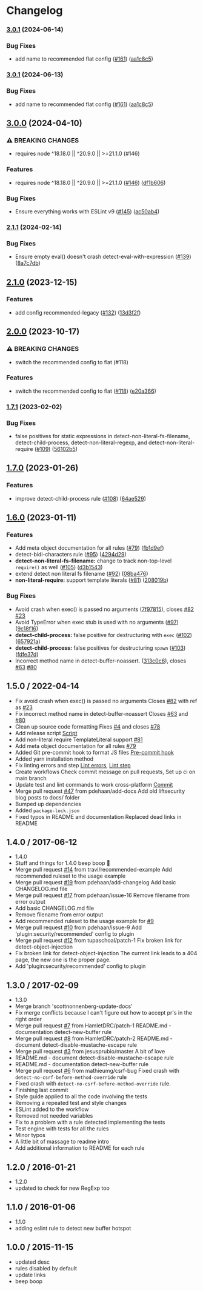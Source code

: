 # Changelog

### [3.0.1](https://www.github.com/eslint-community/eslint-plugin-security/compare/v3.0.0...v3.0.1) (2024-06-14)


### Bug Fixes

* add name to recommended flat config ([#161](https://www.github.com/eslint-community/eslint-plugin-security/issues/161)) ([aa1c8c5](https://www.github.com/eslint-community/eslint-plugin-security/commit/aa1c8c57a2df4ce64a202808c5642a41b47d4519))

### [3.0.1](https://www.github.com/eslint-community/eslint-plugin-security/compare/v3.0.0...v3.0.1) (2024-06-13)


### Bug Fixes

* add name to recommended flat config ([#161](https://www.github.com/eslint-community/eslint-plugin-security/issues/161)) ([aa1c8c5](https://www.github.com/eslint-community/eslint-plugin-security/commit/aa1c8c57a2df4ce64a202808c5642a41b47d4519))

## [3.0.0](https://www.github.com/eslint-community/eslint-plugin-security/compare/v2.1.1...v3.0.0) (2024-04-10)


### ⚠ BREAKING CHANGES

* requires node ^18.18.0 || ^20.9.0 || >=21.1.0 (#146)

### Features

* requires node ^18.18.0 || ^20.9.0 || >=21.1.0 ([#146](https://www.github.com/eslint-community/eslint-plugin-security/issues/146)) ([df1b606](https://www.github.com/eslint-community/eslint-plugin-security/commit/df1b6063c1224e1163dfdc37c96b64bb52d816bb))


### Bug Fixes

* Ensure everything works with ESLint v9 ([#145](https://www.github.com/eslint-community/eslint-plugin-security/issues/145)) ([ac50ab4](https://www.github.com/eslint-community/eslint-plugin-security/commit/ac50ab481ed63d7262513186136ca1429d3b8290))

### [2.1.1](https://www.github.com/eslint-community/eslint-plugin-security/compare/v2.1.0...v2.1.1) (2024-02-14)


### Bug Fixes

* Ensure empty eval() doesn't crash detect-eval-with-expression ([#139](https://www.github.com/eslint-community/eslint-plugin-security/issues/139)) ([8a7c7db](https://www.github.com/eslint-community/eslint-plugin-security/commit/8a7c7db1e2b49e2831d510b8dc1db235dee0edf0))

## [2.1.0](https://www.github.com/eslint-community/eslint-plugin-security/compare/v2.0.0...v2.1.0) (2023-12-15)


### Features

* add config recommended-legacy ([#132](https://www.github.com/eslint-community/eslint-plugin-security/issues/132)) ([13d3f2f](https://www.github.com/eslint-community/eslint-plugin-security/commit/13d3f2fc6ba327c894959db30462f3fda0272f0c))

## [2.0.0](https://www.github.com/eslint-community/eslint-plugin-security/compare/v1.7.1...v2.0.0) (2023-10-17)


### ⚠ BREAKING CHANGES

* switch the recommended config to flat (#118)

### Features

* switch the recommended config to flat ([#118](https://www.github.com/eslint-community/eslint-plugin-security/issues/118)) ([e20a366](https://www.github.com/eslint-community/eslint-plugin-security/commit/e20a3664c2f638466286ae9a97515722fc98f97c))

### [1.7.1](https://www.github.com/eslint-community/eslint-plugin-security/compare/v1.7.0...v1.7.1) (2023-02-02)


### Bug Fixes

* false positives for static expressions in detect-non-literal-fs-filename, detect-child-process, detect-non-literal-regexp, and detect-non-literal-require ([#109](https://www.github.com/eslint-community/eslint-plugin-security/issues/109)) ([56102b5](https://www.github.com/eslint-community/eslint-plugin-security/commit/56102b50aed4bd632dd668770eb37de58788110b))

## [1.7.0](https://www.github.com/eslint-community/eslint-plugin-security/compare/v1.6.0...v1.7.0) (2023-01-26)


### Features

* improve detect-child-process rule ([#108](https://www.github.com/eslint-community/eslint-plugin-security/issues/108)) ([64ae529](https://www.github.com/eslint-community/eslint-plugin-security/commit/64ae52944a86f9d9daee769acd63ebbdfc5b6631))

## [1.6.0](https://www.github.com/eslint-community/eslint-plugin-security/compare/v1.5.0...v1.6.0) (2023-01-11)

### Features

* Add meta object documentation for all rules ([#79](https://www.github.com/eslint-community/eslint-plugin-security/issues/79)) ([fb1d9ef](https://www.github.com/eslint-community/eslint-plugin-security/commit/fb1d9ef56e0cf2705b9e413b483261df394c45e1))
* detect-bidi-characters rule ([#95](https://www.github.com/eslint-community/eslint-plugin-security/issues/95)) ([4294d29](https://www.github.com/eslint-community/eslint-plugin-security/commit/4294d29cca8af5c627de759919add6dd698644ba))
* **detect-non-literal-fs-filename:** change to track non-top-level `require()` as well ([#105](https://www.github.com/eslint-community/eslint-plugin-security/issues/105)) ([d3b1543](https://www.github.com/eslint-community/eslint-plugin-security/commit/d3b15435b45b9ac2ee5f0d3249f590e32369d7d2))
* extend detect non literal fs filename ([#92](https://www.github.com/eslint-community/eslint-plugin-security/issues/92)) ([08ba476](https://www.github.com/eslint-community/eslint-plugin-security/commit/08ba4764a83761f6f44cb28940923f1d25f88581))
* **non-literal-require:** support template literals ([#81](https://www.github.com/eslint-community/eslint-plugin-security/issues/81)) ([208019b](https://www.github.com/eslint-community/eslint-plugin-security/commit/208019bad4f70a142ab1f0ea7238c37cb70d1a5a))

### Bug Fixes

* Avoid crash when exec() is passed no arguments ([7f97815](https://www.github.com/eslint-community/eslint-plugin-security/commit/7f97815accf6bcd87de73c32a967946b1b3b0530)), closes [#82](https://www.github.com/eslint-community/eslint-plugin-security/issues/82) [#23](https://www.github.com/eslint-community/eslint-plugin-security/issues/23)
* Avoid TypeError when exec stub is used with no arguments ([#97](https://www.github.com/eslint-community/eslint-plugin-security/issues/97)) ([9c18f16](https://www.github.com/eslint-community/eslint-plugin-security/commit/9c18f16187719b58cc5dfde9860344bad823db28))
* **detect-child-process:** false positive for destructuring with `exec` ([#102](https://www.github.com/eslint-community/eslint-plugin-security/issues/102)) ([657921a](https://www.github.com/eslint-community/eslint-plugin-security/commit/657921a93f6f73c0de6113e497b22e7cf079f520))
* **detect-child-process:** false positives for destructuring `spawn` ([#103](https://www.github.com/eslint-community/eslint-plugin-security/issues/103)) ([fdfe37d](https://www.github.com/eslint-community/eslint-plugin-security/commit/fdfe37d667367e5fd228c26573a1791c81a044d2))
* Incorrect method name in detect-buffer-noassert. ([313c0c6](https://www.github.com/eslint-community/eslint-plugin-security/commit/313c0c693f48aa85d0c9b65a46f6c620cd10f907)), closes [#63](https://www.github.com/eslint-community/eslint-plugin-security/issues/63) [#80](https://www.github.com/eslint-community/eslint-plugin-security/issues/80)

## 1.5.0 / 2022-04-14

- Fix avoid crash when exec() is passed no arguments
  Closes [#82](https://github.com/eslint-community/eslint-plugin-security/pull/82) with ref as [#23](https://github.com/eslint-community/eslint-plugin-security/pull/23)
- Fix incorrect method name in detect-buffer-noassert
  Closes [#63](https://github.com/eslint-community/eslint-plugin-security/pull/63) and [#80](https://github.com/eslint-community/eslint-plugin-security/pull/80)
- Clean up source code formatting
  Fixes [#4](https://github.com/eslint-community/eslint-plugin-security/issues/4) and closes [#78](https://github.com/eslint-community/eslint-plugin-security/pull/78)
- Add release script
  [Script](https://github.com/eslint-community/eslint-plugin-security/commit/0a6631ea448eb0031af7b351c85b3aa298c2e44c)
- Add non-literal require TemplateLiteral support [#81](https://github.com/eslint-community/eslint-plugin-security/pull/81)
- Add meta object documentation for all rules [#79](https://github.com/eslint-community/eslint-plugin-security/pull/79)
- Added Git pre-commit hook to format JS files
  [Pre-commit hook](https://github.com/eslint-community/eslint-plugin-security/commit/e2ae2ee9ef214ca6d8f69fbcc438d230fda2bf97)
- Added yarn installation method
- Fix linting errors and step
  [Lint errors](https://github.com/eslint-community/eslint-plugin-security/commit/1258118c2d07722e9fb388a672b287bb43bc73b3), [Lint step](https://github.com/eslint-community/eslint-plugin-security/commit/84f3ed3ab88427753c7ac047d0bccbe557f28aa5)
- Create workflows
  Check commit message on pull requests, Set up ci on main branch
- Update test and lint commands to work cross-platform
  [Commit](https://github.com/eslint-community/eslint-plugin-security/commit/d3d8e7a27894aa3f83b560f530eb49750e9ee19a)
- Merge pull request [#47](https://github.com/eslint-community/eslint-plugin-security/pull/47) from pdehaan/add-docs
  Add old liftsecurity blog posts to docs/ folder
- Bumped up dependencies
- Added `package-lock.json`
- Fixed typos in README and documentation
  Replaced dead links in README

## 1.4.0 / 2017-06-12

- 1.4.0
- Stuff and things for 1.4.0 beep boop 🤖
- Merge pull request [#14](https://github.com/eslint-community/eslint-plugin-security/issues/14) from travi/recommended-example
  Add recommended ruleset to the usage example
- Merge pull request [#19](https://github.com/eslint-community/eslint-plugin-security/issues/19) from pdehaan/add-changelog
  Add basic CHANGELOG.md file
- Merge pull request [#17](https://github.com/eslint-community/eslint-plugin-security/issues/17) from pdehaan/issue-16
  Remove filename from error output
- Add basic CHANGELOG.md file
- Remove filename from error output
- Add recommended ruleset to the usage example
  for [#9](https://github.com/eslint-community/eslint-plugin-security/issues/9)
- Merge pull request [#10](https://github.com/eslint-community/eslint-plugin-security/issues/10) from pdehaan/issue-9
  Add 'plugin:security/recommended' config to plugin
- Merge pull request [#12](https://github.com/eslint-community/eslint-plugin-security/issues/12) from tupaschoal/patch-1
  Fix broken link for detect-object-injection
- Fix broken link for detect-object-injection
  The current link leads to a 404 page, the new one is the proper page.
- Add 'plugin:security/recommended' config to plugin

## 1.3.0 / 2017-02-09

- 1.3.0
- Merge branch 'scottnonnenberg-update-docs'
- Fix merge conflicts because I can't figure out how to accept pr's in the right order
- Merge pull request [#7](https://github.com/eslint-community/eslint-plugin-security/issues/7) from HamletDRC/patch-1
  README.md - documentation detect-new-buffer rule
- Merge pull request [#8](https://github.com/eslint-community/eslint-plugin-security/issues/8) from HamletDRC/patch-2
  README.md - document detect-disable-mustache-escape rule
- Merge pull request [#3](https://github.com/eslint-community/eslint-plugin-security/issues/3) from jesusprubio/master
  A bit of love
- README.md - document detect-disable-mustache-escape rule
- README.md - documentation detect-new-buffer rule
- Merge pull request [#6](https://github.com/eslint-community/eslint-plugin-security/issues/6) from mathieumg/csrf-bug
  Fixed crash with `detect-no-csrf-before-method-override` rule
- Fixed crash with `detect-no-csrf-before-method-override` rule.
- Finishing last commit
- Style guide applied to all the code involving the tests
- Removing a repeated test and style changes
- ESLint added to the workflow
- Removed not needed variables
- Fix to a problem with a rule detected implementing the tests
- Test engine with tests for all the rules
- Minor typos
- A little bit of massage to readme intro
- Add additional information to README for each rule

## 1.2.0 / 2016-01-21

- 1.2.0
- updated to check for new RegExp too

## 1.1.0 / 2016-01-06

- 1.1.0
- adding eslint rule to detect new buffer hotspot

## 1.0.0 / 2015-11-15

- updated desc
- rules disabled by default
- update links
- beep boop
